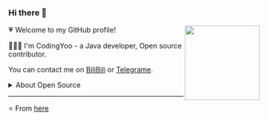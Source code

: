 ### Hi there 👋

<img src="https://cdn.jsdelivr.net/gh/CodingYoo/CDN@1.1/123.png" align="right" height="150">

:heartpulse:  Welcome to my GitHub profile!

👨🏻‍💻 I'm CodingYoo - a Java developer,  Open source contributor.

You can contact me on [BiliBili](https://space.bilibili.com/428236132) or [Telegrame](https://t.me/doslphx).

<details>
<summary>About Open Source </summary>

🚀 Some of my main projects:

- [java-practice](https://github.com/CodingYoo/itheimaHomework) - A simple demo.


:blue_heart: [Get More ...](https://github.com/CodingYoo)

</details>

---
⭐️ From [here](https://github.com/CodingYoo)
